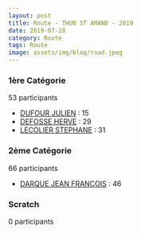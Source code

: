 ```yaml
---
layout: post
title: Route - THUN ST AMAND - 2019
date: 2019-07-28
category: Route
tags: Route
image: assets/img/blog/road.jpeg
---
```


### 1ère Catégorie
53 participants
- [DUFOUR JULIEN](https://teamspecializedlille.cc/coureurs/dufourjulien) : 15
- [DEFOSSE HERVE](https://teamspecializedlille.cc/coureurs/defosseherve) : 29
- [LECOLIER STEPHANE](https://teamspecializedlille.cc/coureurs/lecolierstephane) : 31

### 2ème Catégorie
66 participants
- [DARQUE JEAN FRANCOIS](https://teamspecializedlille.cc/coureurs/darquejeanfrancois) : 46

### Scratch
0 participants

